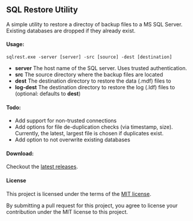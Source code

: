 ## SQL Restore Utility

A simple utility to restore a directoy of backup files to a MS SQL Server.  Existing databases are dropped if they 
already exist.

#### Usage:

    sqlrest.exe -server [server] -src [source] -dest [destination]

 * __server__ The host name of the SQL server. Uses trusted authentication.
 * __src__ The source directory where the backup files are located
 * __dest__ The destination directory to restore the data (.mdf) files to
 * __log-dest__ The destination directory to restore the log (.ldf) files to (optional: defaults to __dest__)

#### Todo:

* Add support for non-trusted connections
* Add options for file de-duplication checks (via timestamp, size).  Currently, the latest, largest file is chosen  if duplicates exist.
* Add option to not overwrite existing databases

#### Download:

Checkout the [latest releases](https://github.com/comsechq/sql-restore/releases).

#### License

This project is licensed under the terms of the [MIT license](https://github.com/comsechq/sql-prune/blob/master/LICENSE.txt). 

By submitting a pull request for this project, you agree to license your contribution under the MIT license to this project.
